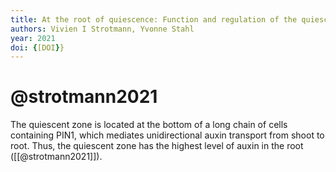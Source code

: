 ```yaml
---
title: At the root of quiescence: Function and regulation of the quiescent center
authors: Vivien I Strotmann, Yvonne Stahl
year: 2021
doi: {[DOI}}
---
```

# @strotmann2021

The quiescent zone is located at the bottom of a long chain of cells containing PIN1, which mediates unidirectional auxin transport from shoot to root. Thus, the quiescent zone has the highest level of auxin in the root ([[@strotmann2021]]).